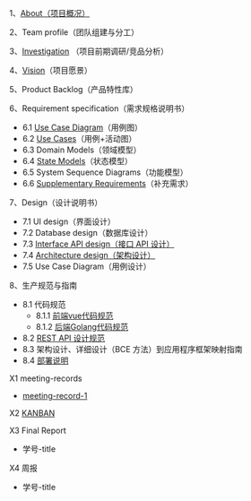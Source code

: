 1、[About（项目概况）](docs/about.md)

2、Team profile（团队组建与分工）

3、[Investigation](docs/investigation.md) （项目前期调研/竞品分析）

4、[Vision](docs/vision.md)（项目愿景）

5、Product Backlog（产品特性库）

6、Requirement specification（需求规格说明书）

- 6.1 [Use Case Diagram](docs/use-case-diagram.md)（用例图）
- 6.2 [Use Cases](docs/use-cases.md)（用例+活动图）
- 6.3 Domain Models（领域模型）
- 6.4 [State Models](docs/state-models.md)（状态模型）
- 6.5 System Sequence Diagrams（功能模型）
- 6.6 [Supplementary Requirements](docs/supplementary-requirements.md)（补充需求）

7、Design（设计说明书）

- 7.1 UI design（界面设计）
- 7.2 Database design（数据库设计）
- 7.3 [Interface API design（接口 API 设计）](docs/Interface-API-design.md)
- 7.4 [Architecture design（架构设计）](docs/Architecture-design.md)
- 7.5 Use Case Diagram（用例设计）

8、生产规范与指南

- 8.1 代码规范
  - 8.1.1 [前端vue代码规范](docs/fe-code-style-guide.md)
  - 8.1.2 [后端Golang代码规范](docs/se-code-style-guide.md)
- 8.2 [REST API 设计规范](docs/Restful-api-design-guide.md)
- 8.3 架构设计、详细设计（BCE 方法）到应用程序框架映射指南
- 8.4 [部署说明](docs/deploy.md)

X1 meeting-records
- [meeting-record-1](meetings/meeting_record_1.md)

X2 [KANBAN](https://github.com/orgs/surplus-youyu/projects)

X3 Final Report

- 学号-title

X4 周报

- 学号-title
